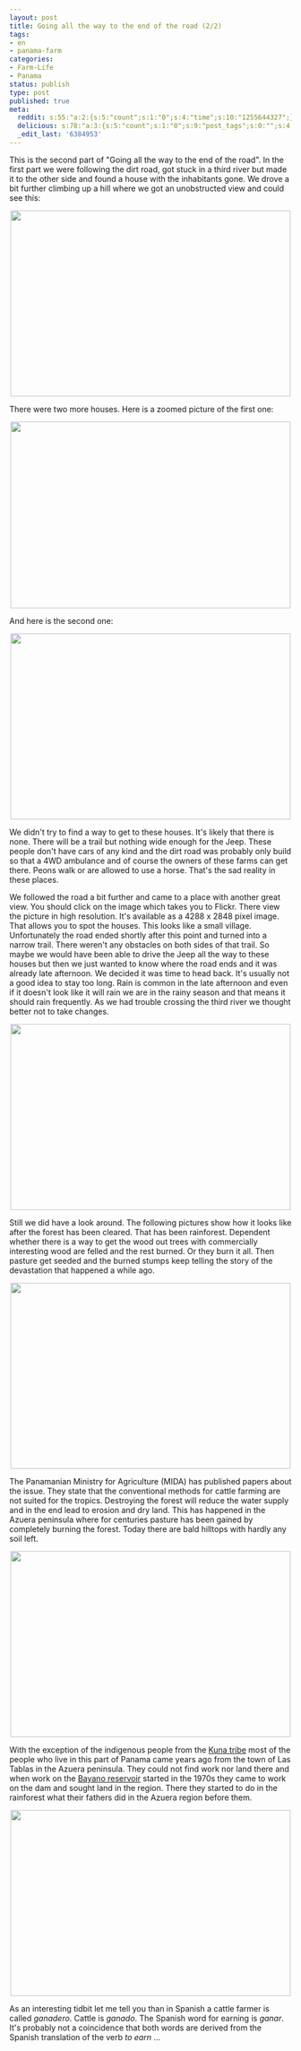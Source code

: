 ```yaml
---
layout: post
title: Going all the way to the end of the road (2/2)
tags:
- en
- panama-farm
categories:
- Farm-Life
- Panama
status: publish
type: post
published: true
meta:
  reddit: s:55:"a:2:{s:5:"count";s:1:"0";s:4:"time";s:10:"1255644327";}";
  delicious: s:78:"a:3:{s:5:"count";s:1:"0";s:9:"post_tags";s:0:"";s:4:"time";s:10:"1255644322";}";
  _edit_last: '6384953'
---
```

This is the second part of "Going all the way to the end of the road". In the first part we were following the dirt road, got stuck in a third river but made it to the other side and found a house with the inhabitants gone. We drove a bit further climbing up a hill where we got an unobstructed view and could see this:

<a href="http://www.flickr.com/photos/34665899@N00/3896354571" title="View '' on Flickr.com"><div style="text-align:center;"><img src="http://farm3.static.flickr.com/2571/3896354571_a7be3858fa.jpg" alt="" border="0" width="500" height="332" /></div></a>

There were two more houses. Here is a zoomed picture of the first one:

<a href="http://www.flickr.com/photos/34665899@N00/3896359503" title="View '' on Flickr.com"><div style="text-align:center;"><img src="http://farm4.static.flickr.com/3504/3896359503_7a668fe2ca.jpg" alt="" border="0" width="500" height="333" /></div></a>

And here is the second one:

<a href="http://www.flickr.com/photos/34665899@N00/3897137360" title="View '' on Flickr.com"><div style="text-align:center;"><img src="http://farm4.static.flickr.com/3531/3897137360_96a50944f8.jpg" alt="" border="0" width="500" height="332" /></div></a>

We didn't try to find a way to get to these houses. It's likely that there is none. There will be a trail but nothing wide enough for the Jeep. These people don't have cars of any kind and the dirt road was probably only build so that a 4WD ambulance and of course the owners of these farms can get there. Peons walk or are allowed to use a horse. That's the sad reality in these places.

We followed the road a bit further and came to a place with another great view. You should click on the image which takes you to Flickr. There view the picture in high resolution. It's available as a 4288 x 2848 pixel image. That allows you to spot the houses. This looks like a small village. Unfortunately the road ended shortly after this point and turned into a narrow trail. There weren't any obstacles on both sides of that trail. So maybe we would have been able to drive the Jeep all the way to these houses but then we just wanted to know where the road ends and it was already late afternoon. We decided it was time to head back. It's usually not a good idea to stay too long. Rain is common in the late afternoon and even if it doesn't look like it will rain we are in the rainy season and that means it should rain frequently. As we had trouble crossing the third river we thought better not to take changes.

<a href="http://www.flickr.com/photos/34665899@N00/3897132230" title="View '' on Flickr.com"><div style="text-align:center;"><img src="http://farm4.static.flickr.com/3505/3897132230_bcd4efe6af.jpg" alt="" border="0" width="500" height="332" /></div></a>

Still we did have a look around. The following pictures show how it looks like after the forest has been cleared. That has been rainforest. Dependent whether there is a way to get the wood out trees with commercially interesting wood are felled and the rest burned. Or they burn it all. Then pasture get seeded and the burned stumps keep telling the story of the devastation that happened a while ago.

<a href="http://www.flickr.com/photos/34665899@N00/3896349733" title="View '' on Flickr.com"><div style="text-align:center;"><img src="http://farm4.static.flickr.com/3524/3896349733_647d969a1a.jpg" alt="" border="0" width="500" height="332" /></div></a>

The Panamanian Ministry for Agriculture (MIDA) has published papers about the issue. They state that the conventional methods for cattle farming are not suited for the tropics. Destroying the forest will reduce the water supply and in the end lead to erosion and dry land. This has happened in the Azuera peninsula where for centuries pasture has been gained by completely burning the forest. Today there are bald hilltops with hardly any soil left.

<a href="http://www.flickr.com/photos/34665899@N00/3897126996" title="View '' on Flickr.com"><div style="text-align:center;"><img src="http://farm3.static.flickr.com/2474/3897126996_4237d69466.jpg" alt="" border="0" width="500" height="332" /></div></a>

With the exception of the indigenous people from the <a href="http://en.wikipedia.org/wiki/Kuna_(people)">Kuna tribe</a> most of the people who live in this part of Panama came years ago from the town of Las Tablas in the Azuera peninsula. They could not find work nor land there and when work on the <a href="http://en.wikipedia.org/wiki/Bayano_Dam">Bayano reservoir</a> started in the 1970s they came to work on the dam and sought land in the region. There they started to do in the rainforest what their fathers did in the Azuera region before them.

<a href="http://www.flickr.com/photos/34665899@N00/3896344807" title="View '' on Flickr.com"><div style="text-align:center;"><img src="http://farm4.static.flickr.com/3496/3896344807_638c9aa26d.jpg" alt="" border="0" width="500" height="332" /></div></a>

As an interesting tidbit let me tell you than in Spanish a cattle farmer is called <em>ganadero</em>. Cattle is <em>ganado</em>. The Spanish word for earning is <em>ganar</em>. It's probably not a coincidence that both words are derived from the Spanish translation of the verb <em>to earn</em> ...
